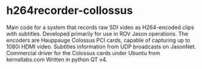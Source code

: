 # h264recorder-collossus
Main code for a system that records raw SDI video as H264-encoded clips with subtitles.
Developed primarily for use in ROV Jason operations. The encoders are Hauppauge Colossus
PCI cards, capable of capturing up to 1080i HDMI video. Subtitles information from UDP
broadcasts on JasonNet. Commercial driver for the Colossus cards under Ubuntu from kernallabs.com 
Written in python QT v4.

